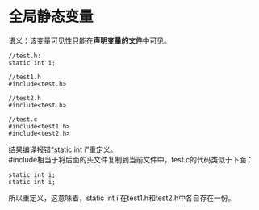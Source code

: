 # 全局静态变量 #  
语义：该变量可见性只能在**声明变量的文件**中可见。  

    //test.h:    
    static int i;
    
    //test1.h
    #include<test.h>
    
    //test2.h
    #include<test.h>
    
    //test.c
    #include<test1.h>
    #include<test2.h>  
    
结果编译报错“static int i”重定义。  
#include相当于将后面的头文件复制到当前文件中，test.c的代码类似于下面： 
  
    static int i;
    static int i;

所以重定义，这意味着，static int i 在test1.h和test2.h中各自存在一份。  


